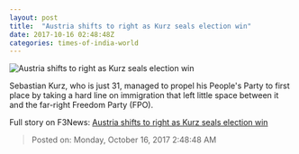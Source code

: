 ```yaml
---
layout: post
title:  "Austria shifts to right as Kurz seals election win"
date: 2017-10-16 02:48:48Z
categories: times-of-india-world
---
```


![Austria shifts to right as Kurz seals election win](https://static.toiimg.com/photo/msid-61096331/61096331.jpg?265033)

Sebastian Kurz, who is just 31, managed to propel his People's Party to first place by taking a hard line on immigration that left little space between it and the far-right Freedom Party (FPO).


Full story on F3News: [Austria shifts to right as Kurz seals election win](http://www.f3nws.com/n/QVdMxB)

> Posted on: Monday, October 16, 2017 2:48:48 AM

